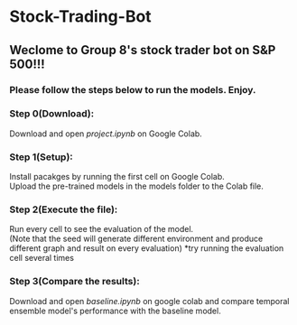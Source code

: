 # Stock-Trading-Bot
## Weclome to Group 8's stock trader bot on S&P 500!!!
### Please follow the steps below to run the models. Enjoy.
 
### Step 0(Download):
Download and open *project.ipynb* on Google Colab.

### Step 1(Setup):
Install pacakges by running the first cell on Google Colab.  
Upload the pre-trained models in the models folder to the Colab file.

### Step 2(Execute the file):
Run every cell to see the evaluation of the model.  
(Note that the seed will generate different environment and produce different graph and result on every evaluation) *try running the evaluation cell several times

### Step 3(Compare the results):
Download and open *baseline.ipynb* on google colab and compare temporal ensemble model's performance with the baseline model.
